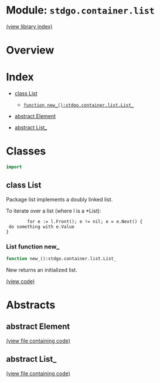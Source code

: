 # Module: `stdgo.container.list`

[(view library index)](../../stdgo.md)


# Overview


# Index


- [class List](<#class-list>)

  - [`function new_():stdgo.container.list.List_`](<#list-function-new_>)

- [abstract Element](<#abstract-element>)

- [abstract List\_](<#abstract-list_>)

# Classes


```haxe
import
```


## class List



Package list implements a doubly linked list.  


To iterate over a list \(where l is a \*List\):  

```
    	for e := l.Front(); e != nil; e = e.Next() {
 do something with e.Value
}
```
### List function new\_


```haxe
function new_():stdgo.container.list.List_
```



New returns an initialized list.  

[\(view code\)](<./List.hx#L131>)


# Abstracts


## abstract Element


[\(view file containing code\)](<./List.hx>)


## abstract List\_


[\(view file containing code\)](<./List.hx>)


